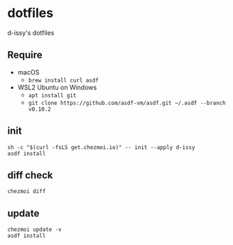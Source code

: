 # dotfiles

d-issy's dotfiles

## Require

- macOS
  - `brew install curl asdf`
- WSL2 Ubuntu on Windows
  - `apt install git`
  - `git clone https://github.com/asdf-vm/asdf.git ~/.asdf --branch v0.10.2`

## init

```
sh -c "$(curl -fsLS get.chezmoi.io)" -- init --apply d-issy
asdf install
```

## diff check

```
chezmoi diff
```

## update

```
chezmoi update -v
asdf install
```
